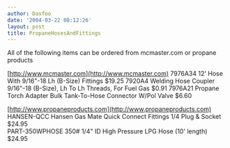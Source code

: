 ```yaml
---
author: Dasfoo
date: '2004-03-22 08:12:26'
layout: post
title: PropaneHosesAndFittings
---
```


All of the following items can be ordered from mcmaster.com or propane products

[http://www.mcmaster.com](http://www.mcmaster.com)
7976A34    12' Hose With 9/16"-18 Lh (B-Size) Fittings                             $19.25 
7920A4     Welding Hose Coupler 9/16"-18 (B-Size), Lh To Lh Threads, For Fuel Gas   $0.91 
7976A21    Propane Torch Adapter Bulk Tank-To-Hose Connector W/Pol Valve            $6.60 
 
[http://www.propaneproducts.com](http://www.propaneproducts.com)
HANSEN-QCC Hansen Gas Mate Quick Connect Fittings 1/4 Plug & Socket                $24.95  
PART-350WPHOSE 350# 1/4" ID High Pressure LPG Hose (10' length)                    $24.95 
  
 
